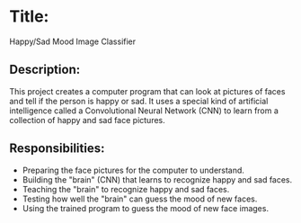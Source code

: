 # Title: 
Happy/Sad Mood Image Classifier
## Description: 
This project creates a computer program that can look at pictures of faces and tell if the person is happy or sad. It uses a special kind of artificial intelligence called a Convolutional Neural Network (CNN) to learn from a collection of happy and sad face pictures.

## Responsibilities:
* Preparing the face pictures for the computer to understand.
* Building the "brain" (CNN) that learns to recognize happy and sad faces.
* Teaching the "brain" to recognize happy and sad faces.
* Testing how well the "brain" can guess the mood of new faces.
* Using the trained program to guess the mood of new face images.

